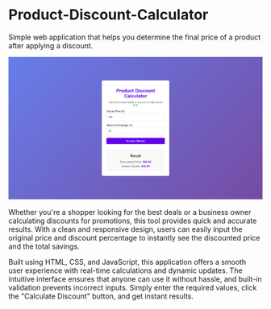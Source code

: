 # Product-Discount-Calculator
Simple web application that helps you determine the final price of a product after applying a discount.

![](img/img.png)

Whether you're a shopper looking for the best deals or a business owner calculating discounts for promotions, this tool provides quick and accurate results. With a clean and responsive design, users can easily input the original price and discount percentage to instantly see the discounted price and the total savings.

Built using HTML, CSS, and JavaScript, this application offers a smooth user experience with real-time calculations and dynamic updates. The intuitive interface ensures that anyone can use it without hassle, and built-in validation prevents incorrect inputs. Simply enter the required values, click the "Calculate Discount" button, and get instant results.
